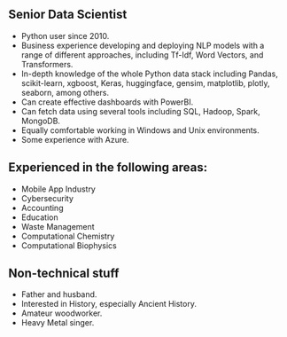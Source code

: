 <!--
**fgrassi1983/fgrassi1983** is a ✨ _special_ ✨ repository because its `README.md` (this file) appears on your GitHub profile.

Here are some ideas to get you started:

- 🔭 I’m currently working on ...
- 🌱 I’m currently learning ...
- 👯 I’m looking to collaborate on ...
- 🤔 I’m looking for help with ...
- 💬 Ask me about ...
- 📫 How to reach me: ...
- ⚡ Fun fact: ...
-->
## Senior Data Scientist

 * Python user since 2010.
 * Business experience developing and deploying NLP models with a range of different approaches, including Tf-Idf, Word Vectors, and Transformers.
 * In-depth knowledge of the whole Python data stack including Pandas, scikit-learn, xgboost, Keras, huggingface, gensim, matplotlib, plotly, seaborn, among others.
 * Can create effective dashboards with PowerBI.
 * Can fetch data using several tools including SQL, Hadoop, Spark, MongoDB.
 * Equally comfortable working in Windows and Unix environments.
 * Some experience with Azure.
 
## Experienced in the following areas:

 * Mobile App Industry
 * Cybersecurity
 * Accounting
 * Education
 * Waste Management
 * Computational Chemistry
 * Computational Biophysics

## Non-technical stuff

 * Father and husband.
 * Interested in History, especially Ancient History.
 * Amateur woodworker.
 * Heavy Metal singer.
